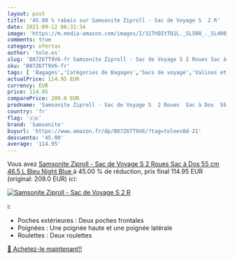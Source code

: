 ```yaml
---
layout: post
title: '45.00 % rabais sur Samsonite Ziproll - Sac de Voyage S  2 R'
date: 2021-09-12 06:31:34
image: 'https://m.media-amazon.com/images/I/317hDItTQ1L._SL500_._SL400_.jpg'
comments: true
category: ofertas
author: 'tole.es'
slug: 'B07Z6TT9V6-fr Samsonite Ziproll - Sac de Voyage S 2 Roues Sac à Dos 55...'
sku: 'B07Z6TT9V6-fr'
tags: [ 'Bagages','Catégories de Bagages','Sacs de voyage','Valises et sacs de voyage','samsonite', ]
actualPrice: 114.95 EUR
currency: EUR
price: 114.95
comparePrice: 209.0 EUR
prodname: 'Samsonite Ziproll - Sac de Voyage S  2 Roues  Sac à Dos  55 cm  46.5 L  Bleu  Night Blue '
country: 'fr'
flag: '🇫🇷'
brand: 'Samsonite'
buyurl: 'https://www.amazon.fr/dp/B07Z6TT9V6/?tag=tolees0d-21'
descuento: '45.00'
average: '114.95'
---
```


Vous avez [Samsonite Ziproll - Sac de Voyage S  2 Roues  Sac à Dos  55 cm  46.5 L  Bleu  Night Blue ](https://www.amazon.fr/dp/B07Z6TT9V6/?tag=tolees0d-21)  à  45.00 % de réduction, prix final  114.95 EUR (original: 209.0 EUR) ici:

[![Samsonite Ziproll - Sac de Voyage S  2 R](https://m.media-amazon.com/images/I/317hDItTQ1L._SL500_._SL400_.jpg)](https://www.amazon.fr/dp/B07Z6TT9V6/?tag=tolees0d-21)

ℹ️:

- Poches extérieures : Deux poches frontales
- Poignées : Une poignée haute et une poignée latérale
- Roulettes : Deux roulettes

[🛒 Achetez-le maintenant!!](https://www.amazon.fr/dp/B07Z6TT9V6/?tag=tolees0d-21)
